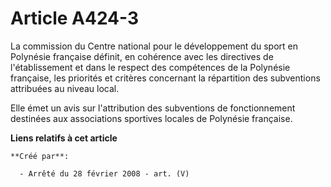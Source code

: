 # Article A424-3

La commission du Centre national pour le développement du sport en Polynésie française définit, en cohérence avec les
directives de l'établissement et dans le respect des compétences de la Polynésie française, les priorités et critères
concernant la répartition des subventions attribuées au niveau local.

Elle émet un avis sur l'attribution des subventions de fonctionnement destinées aux associations sportives locales de
Polynésie française.

**Liens relatifs à cet article**

	**Créé par**:

	  - Arrêté du 28 février 2008 - art. (V)
